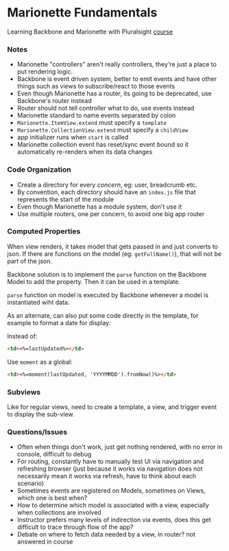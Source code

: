 # Marionette Fundamentals

Learning Backbone and Marionette with Pluralsight [course](https://app.pluralsight.com/library/courses/marionette-fundamentals/table-of-contents)

### Notes

- Marionette "controllers" aren't really controllers, they're just a place to put rendering logic.
- Backbone is event driven system, better to emit events and have other things such as views to subscribe/react to those events
- Even though Marionette has a router, its going to be deprecated, use Backbone's router instead
- Router should not tell controller what to do, use events instead
- Marionette standard to name events separated by colon
- `Marionette.ItemView.extend` must specify a `template`
- `Marionette.CollectionView.extend` must specify a `childView`
- app initializer runs when `start` is called
- Marionette collection event has reset/sync event bound so it automatically re-renders when its data changes

### Code Organization

- Create a directory for every _concern_, eg: user, breadcrumb etc.
- By convention, each directory should have an `index.js` file that represents the start of the module
- Even though Marionette has a module system, don't use it
- Use multiple routers, one per concern, to avoid one big app router

### Computed Properties

When view renders, it takes model that gets passed in and just converts to json.
If there are functions on the model (eg: `getFullName()`), that will not be part of the json.

Backbone solution is to implement the `parse` function on the Backbone Model to add the property.
Then it can be used in a template.

`parse` function on model is executed by Backbone whenever a model is instantiated wiht data.

As an alternate, can also put some code directly in the template, for example to format a date for display:

Instead of:

```html
<td><%=lastUpdated%></td>
```

Use `moment` as a global:

```html
<td><%=moment(lastUpdated, 'YYYYMMDD').fromNow()%></td>
```

### Subviews

Like for regular views, need to create a template, a view, and trigger event to display the sub-view.

### Questions/Issues

- Often when things don't work, just get nothing rendered, with no error in console, difficult to debug
- For routing, constantly have to manually test UI via navigation and refreshing browser
(just because it works via navigation does not necessarily mean it works via refresh, have to think about each scenario)
- Sometimes events are registered on Models, sometimes on Views, which one is best when?
- How to determine which model is associated with a view, especially when collections are involved
- Instructor prefers many levels of indirection via events, does this get difficult to trace through flow of the app?
- Debate on where to fetch data needed by a view, in router? not answered in course
